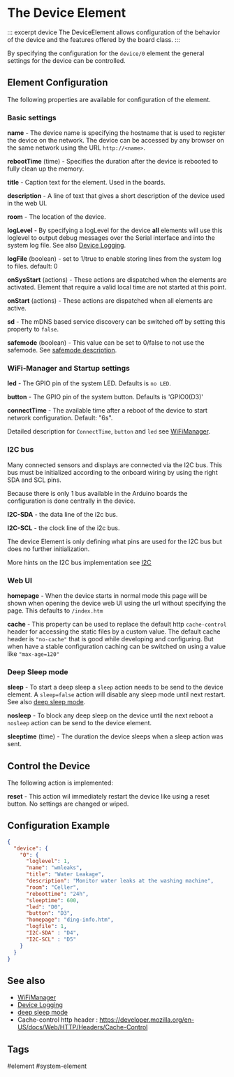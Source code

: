 # The Device Element

::: excerpt device
The DeviceElement allows configuration of the behavior of the device and the features offered by the board class.
:::

By specifying the configuration for the `device/0` element the general settings for the device can be controlled.

## Element Configuration

The following properties are available for configuration of the element.

<object data="/element.svg?device" type="image/svg+xml"></object>

### Basic settings

**name** - The device name is specifying the hostname that is used to register the device on the network.
The device can be accessed by any browser on the same network using the URL `http://<name>`.

**rebootTime** (time) - Specifies the duration after the device is rebooted to fully clean up the memory.

**title** - Caption text for the element. Used in the boards.

**description** - A line of text that gives a short description of the device used in the web UI.

**room** - The location of the device.

**logLevel** - By specifying a logLevel for the device **all** elements will use this loglevel
to output debug messages over the Serial interface and into the system log file.
See also [Device Logging](/logger.md).

**logFile** (boolean) - set to 1/true to enable storing lines from the system log to files. default: 0

**onSysStart** (actions) - These actions are dispatched when the elements are activated. Element that require a valid local time are not started at this point.  

**onStart** (actions) - These actions are dispatched when all elements are active. 

**sd** - The mDNS based service discovery can be switched off by setting this property to `false`.

**safemode** (boolean) - This value can be set to 0/false to not use the safemode. See [safemode description](/safemode.md).


### WiFi-Manager and Startup settings

**led** - The GPIO pin of the system LED. Defaults is `no LED`.

**button** - The GPIO pin of the system button. Defaults is 'GPIO0(D3)'

**connectTime** - The available time after a reboot of the device to start network configuration. Default: "6s".

Detailed description for `ConnectTime`, `button` and `led` see [WiFiManager](/wifimanager.md).


### I2C bus

Many connected sensors and displays are connected via the I2C bus. This bus must be initialized according to the onboard wiring by using the right SDA and SCL pins.

Because there is only 1 bus available in the Arduino boards the configuration is done centrally in the device.

**I2C-SDA** - the data line of the i2c bus.

**I2C-SCL** - the clock line of the i2c bus.

The device Element is only defining what pins are used for the I2C bus but does no further initialization.

More hints on the I2C bus implementation see [I2C](/i2c.md)


### Web UI

**homepage** - When the device starts in normal mode this page will be shown when opening the device web UI using the url without specifying the page. This defaults to `/index.htm`

**cache** - This property can be used to replace the default http `cache-control` header for accessing the static files by a custom value.
The default cache header is `"no-cache"` that is good while developing and configuring.
But when have a stable configuration caching can be switched on using a value like `"max-age=120"` 


### Deep Sleep mode

**sleep** - To start a deep sleep a `sleep` action needs to be send to the device element.
A `sleep=false` action will disable any sleep mode until next restart. See also [deep sleep mode](/boards/deepsleep.md).

**nosleep** -  To block any deep sleep on the device until the next reboot a `nosleep` action can be send to the device element.

**sleeptime** (time) -  The duration the device sleeps when a sleep action was sent.



## Control the Device

The following action is implemented:

**reset** - This action wil immediately restart the device like using a reset button. No settings are changed or wiped. 


## Configuration Example

```JSON
{
  "device": {
    "0": {
      "loglevel": 1,
      "name": "wmleaks",
      "title": "Water Leakage",
      "description": "Monitor water leaks at the washing machine",
      "room": "Celler",
      "reboottime": "24h",
      "sleeptime": 600,
      "led": "D0",
      "button": "D3",
      "homepage": "ding-info.htm",
      "logfile": 1,
      "I2C-SDA" : "D4",
      "I2C-SCL" : "D5"
    }
  }
}
```

## See also

* [WiFiManager](/wifimanager.md)
* [Device Logging](/logger.md)
* [deep sleep mode](/boards/deepsleep.md)
* Cache-control http header : <https://developer.mozilla.org/en-US/docs/Web/HTTP/Headers/Cache-Control>


## Tags
#element #system-element
